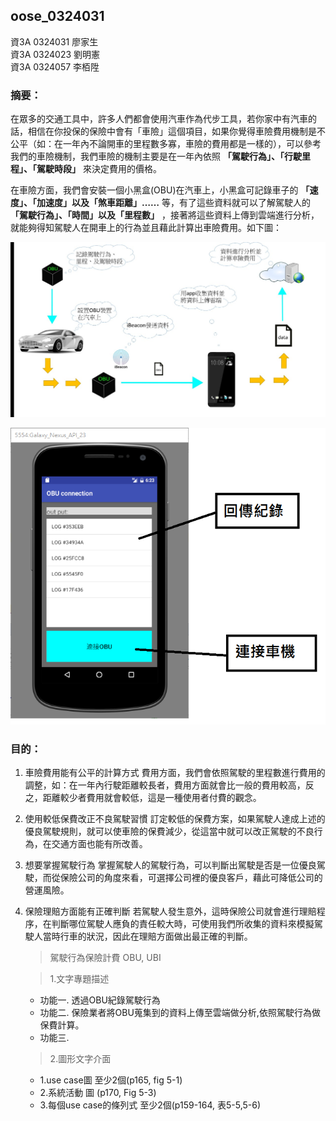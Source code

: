 ## oose_0324031
資3A 0324031 廖家生<br>
資3A 0324023 劉明憲<br>
資3A 0324057 李栢陞<br>
### 摘要：
在眾多的交通工具中，許多人們都會使用汽車作為代步工具，若你家中有汽車的話，相信在你投保的保險中會有「車險」這個項目，如果你覺得車險費用機制是不公平（如：在一年內不論開車的里程數多寡，車險的費用都是一樣的），可以參考我們的車險機制，我們車險的機制主要是在一年內依照 **「駕駛行為」、「行駛里程」、「駕駛時段」** 來決定費用的價格。

在車險方面，我們會安裝一個小黑盒(OBU)在汽車上，小黑盒可記錄車子的 **「速度」、「加速度」以及「煞車距離」……** 等，有了這些資料就可以了解駕駛人的 **「駕駛行為」、「時間」以及「里程數」** ，接著將這些資料上傳到雲端進行分析，就能夠得知駕駛人在開車上的行為並且藉此計算出車險費用。如下圖：

![Alt text](/operation.jpg "運作流程")

![Alt text](/系統介面.PNG "系統介面")



### 目的：

1. 車險費用能有公平的計算方式
    費用方面，我們會依照駕駛的里程數進行費用的調整，如：在一年內行駛距離較長者，費用方面就會比一般的費用較高，反之，距離較少者費用就會較低，這是一種使用者付費的觀念。

2. 使用較低保費改正不良駕駛習慣
    訂定較低的保費方案，如果駕駛人達成上述的優良駕駛規則，就可以使車險的保費減少，從這當中就可以改正駕駛的不良行為，在交通方面也能有所改善。  

3. 想要掌握駕駛行為
    掌握駕駛人的駕駛行為，可以判斷出駕駛是否是一位優良駕駛，而從保險公司的角度來看，可選擇公司裡的優良客戶，藉此可降低公司的營運風險。

4. 保險理賠方面能有正確判斷
    若駕駛人發生意外，這時保險公司就會進行理賠程序，在判斷哪位駕駛人應負的責任較大時，可使用我們所收集的資料來模擬駕駛人當時行車的狀況，因此在理賠方面做出最正確的判斷。

   >駕駛行為保險計費
    OBU, UBI

    >1.文字專題描述
     - 功能一. 透過OBU紀錄駕駛行為
     - 功能二. 保險業者將OBU蒐集到的資料上傳至雲端做分析,依照駕駛行為做保費計算。
     - 功能三.

    >2.圖形文字介面
     - 1.use case圖 至少2個(p165, fig 5-1)
     - 2.系統活動 圖 (p170, Fig 5-3)
     - 3.每個use case的條列式 至少2個(p159-164, 表5-5,5-6)
